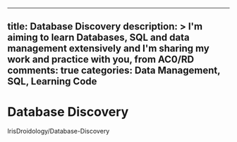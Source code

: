 ---
title: Database Discovery
description: >
  I'm aiming to learn Databases, SQL and data management extensively and I'm sharing my work and practice with you, from AC0/RD
comments: true
categories: Data Management, SQL, Learning Code
----

# Database Discovery
IrisDroidology/Database-Discovery
